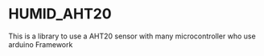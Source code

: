 # HUMID_AHT20
This is a library to use a AHT20 sensor with many microcontroller who use arduino Framework
